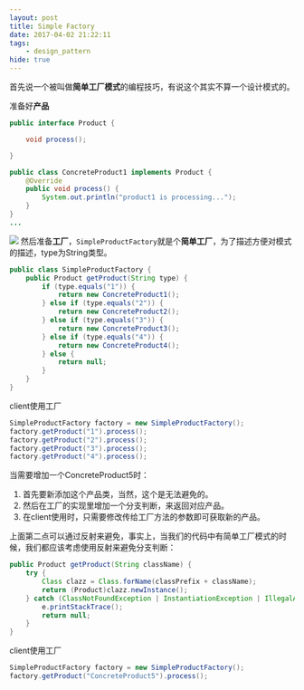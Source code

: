 ```yaml
---
layout: post
title: Simple Factory
date: 2017-04-02 21:22:11
tags:
    - design_pattern
hide: true
---
```


首先说一个被叫做**简单工厂模式**的编程技巧，有说这个其实不算一个设计模式的。

准备好**产品**
```java
public interface Product {

    void process();

}
```
```java
public class ConcreteProduct1 implements Product {
    @Override
    public void process() {
        System.out.println("product1 is processing...");
    }
}
...
```
![](http://onk1k9bha.bkt.clouddn.com/2017-04-02-133144.jpg)
然后准备**工厂**，`SimpleProductFactory`就是个**简单工厂**，为了描述方便对模式的描述，type为String类型。
```java
public class SimpleProductFactory {
    public Product getProduct(String type) {
        if (type.equals("1")) {
            return new ConcreteProduct1();
        } else if (type.equals("2")) {
            return new ConcreteProduct2();
        } else if (type.equals("3")) {
            return new ConcreteProduct3();
        } else if (type.equals("4")) {
            return new ConcreteProduct4();
        } else {
            return null;
        }
    }
}
```
client使用工厂
```java
SimpleProductFactory factory = new SimpleProductFactory();
factory.getProduct("1").process();
factory.getProduct("2").process();
factory.getProduct("3").process();
factory.getProduct("4").process();
```
当需要增加一个ConcreteProduct5时：
1. 首先要新添加这个产品类，当然，这个是无法避免的。
2. 然后在工厂的实现里增加一个分支判断，来返回对应产品。
3. 在client使用时，只需要修改传给工厂方法的参数即可获取新的产品。

上面第二点可以通过反射来避免，事实上，当我们的代码中有简单工厂模式的时候，我们都应该考虑使用反射来避免分支判断：
```java
public Product getProduct(String className) {
    try {
        Class clazz = Class.forName(classPrefix + className);
        return (Product)clazz.newInstance();
    } catch (ClassNotFoundException | InstantiationException | IllegalAccessException e) {
        e.printStackTrace();
        return null;
    }
}
```
client使用工厂
```java
SimpleProductFactory factory = new SimpleProductFactory();
factory.getProduct("ConcreteProduct5").process();
```
